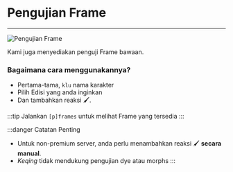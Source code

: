 # Pengujian Frame
----

![Pengujian Frame](https://cdn.discordapp.com/attachments/867945490786959382/942425919535071282/frametestermanually.gif ':size=100%')

Kami juga menyediakan penguji Frame bawaan.

### Bagaimana cara menggunakannya?
- Pertama-tama, `klu` nama karakter
- Pilih Edisi yang anda inginkan
- Dan tambahkan reaksi 🖌️.

:::tip
Jalankan `[p]frames` untuk melihat Frame yang tersedia
:::

:::danger Catatan Penting
- Untuk non-premium server, anda perlu menambahkan reaksi 🖌️ **secara manual**.
- *Keqing* tidak mendukung pengujian dye atau morphs
:::

